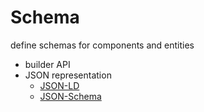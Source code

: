 Schema
======

define schemas for components and entities

- builder API
- JSON representation
    - [JSON-LD](https://json-ld.org/)
    - [JSON-Schema](https://json-schema.org/)


